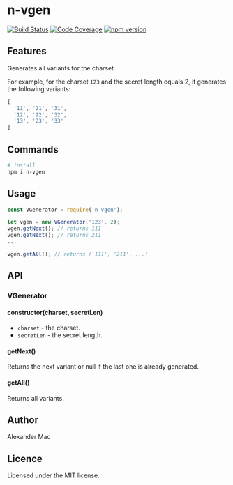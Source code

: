 # n-vgen

[![Build Status](https://travis-ci.org/AlexanderMac/n-vgen.svg?branch=master)](https://travis-ci.org/AlexanderMac/n-vgen)
[![Code Coverage](https://codecov.io/gh/AlexanderMac/n-vgen/branch/master/graph/badge.svg)](https://codecov.io/gh/AlexanderMac/n-vgen)
[![npm version](https://badge.fury.io/js/n-vgen.svg)](https://badge.fury.io/js/n-vgen)

## Features

Generates all variants for the charset.

For example, for the charset `123` and the secret length equals 2, it generates the following variants:

```js
[
  '11', '21', '31',
  '12', '22', '32',
  '13', '23', '33'
]
```

## Commands

```sh
# install
npm i n-vgen
```

## Usage

```js
const VGenerator = require('n-vgen');

let vgen = new VGenerator('123', 2);
vgen.getNext(); // returns 111
vgen.getNext(); // returns 211
...

vgen.getAll(); // returns ['111', '211', ...]
```

## API

### VGenerator

#### constructor(charset, secretLen)

- `charset` - the charset.
- `secretLen` - the secret length.

#### getNext()
Returns the next variant or null if the last one is already generated.

#### getAll()
Returns all variants.

## Author
Alexander Mac

## Licence
Licensed under the MIT license.
